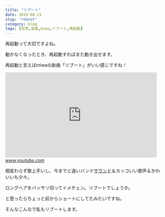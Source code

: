 ```yaml
---
title: "リブート"
date: 2019-08-21
slug: "reboot"
category: blog
tags: [日常,音楽,miwa,リブート,再起動]
---
```

<p>再起動って大切ですよね。</p>

<p>動かなくなったとき、再起動すればまた動き出せます。</p>

<p>再起動と言えばmiwaの新曲「リブート」がいい感じですね！</p>

<p><iframe width="480" height="270" src="https://www.youtube.com/embed/bh10-NQsng0?feature=oembed" frameborder="0" allow="accelerometer; autoplay; encrypted-media; gyroscope; picture-in-picture" allowfullscreen></iframe><cite class="hatena-citation"><a href="https://www.youtube.com/watch?v=bh10-NQsng0">www.youtube.com</a></cite></p>

<p>相変わらず歌上手いし、今までと違いバンド<a class="keyword" href="http://d.hatena.ne.jp/keyword/%A5%B5%A5%A6%A5%F3%A5%C9">サウンド</a>＆カッコいい歌声＆かわいいも少々。</p>

<p>ロングヘアをバッサリ切ってイメチェン。リブートでしょうか。</p>

<p>と思ったらちょっと前からショートにしてたみたいですね。</p>

<p>そんなこんなで私もリブートします。</p>


